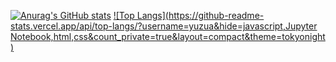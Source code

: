[![Anurag's GitHub stats](https://github-readme-stats.vercel.app/api?username=yuzua&count_private=true&theme=tokyonight&show_icons=true)](https://github.com/anuraghazra/github-readme-stats)
[![Top Langs](https://github-readme-stats.vercel.app/api/top-langs/?username=yuzua&hide=javascript,Jupyter Notebook,html,css&count_private=true&layout=compact&theme=tokyonight)](https://github.com/anuraghazra/github-readme-stats)
